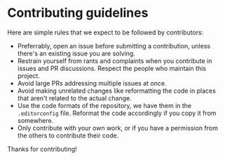 # Contributing guidelines

Here are simple rules that we expect to be followed by contributors:

- Preferrably, open an issue before submitting a contribution, unless there's an existing issue you are solving.
- Restrain yourself from rants and complaints when you contribute in issues and PR discussions. Respect the people who maintain this project.
- Avoid large PRs addressing multiple issues at once.
- Avoid making unrelated changes like reformatting the code in places that aren't related to the actual change.
- Use the code formats of the repository, we have them in the `.editorconfig` file. Reformat the code accordingly if you copy it from somewhere.
- Only contribute with your own work, or if you have a permission from the others to contribute their code.

Thanks for contributing!
